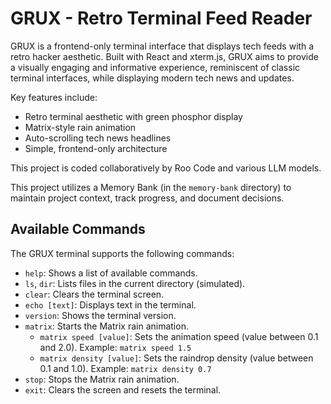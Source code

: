 # GRUX - Retro Terminal Feed Reader

GRUX is a frontend-only terminal interface that displays tech feeds with a retro hacker aesthetic. Built with React and xterm.js, GRUX aims to provide a visually engaging and informative experience, reminiscent of classic terminal interfaces, while displaying modern tech news and updates.

Key features include:
- Retro terminal aesthetic with green phosphor display
- Matrix-style rain animation
- Auto-scrolling tech news headlines
- Simple, frontend-only architecture

This project is coded collaboratively by Roo Code and various LLM models.

This project utilizes a Memory Bank (in the `memory-bank` directory) to maintain project context, track progress, and document decisions.

## Available Commands

The GRUX terminal supports the following commands:

- `help`: Shows a list of available commands.
- `ls`, `dir`: Lists files in the current directory (simulated).
- `clear`: Clears the terminal screen.
- `echo [text]`: Displays text in the terminal.
- `version`: Shows the terminal version.
- `matrix`: Starts the Matrix rain animation.
  - `matrix speed [value]`: Sets the animation speed (value between 0.1 and 2.0). Example: `matrix speed 1.5`
  - `matrix density [value]`: Sets the raindrop density (value between 0.1 and 1.0). Example: `matrix density 0.7`
- `stop`: Stops the Matrix rain animation.
- `exit`: Clears the screen and resets the terminal.